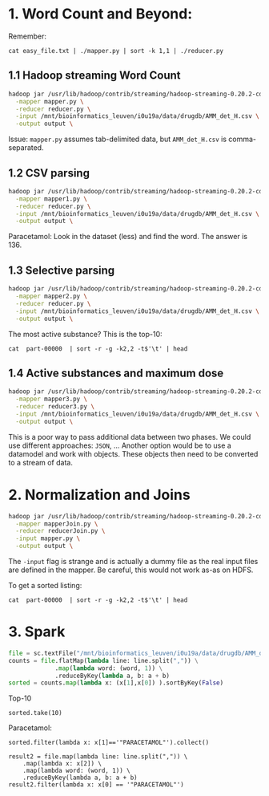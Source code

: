 


# 1. Word Count and Beyond:

Remember:

	cat easy_file.txt | ./mapper.py | sort -k 1,1 | ./reducer.py


## 1.1 Hadoop streaming Word Count

```bash
hadoop jar /usr/lib/hadoop/contrib/streaming/hadoop-streaming-0.20.2-cdh3u6.jar \
  -mapper mapper.py \
  -reducer reducer.py \
  -input /mnt/bioinformatics_leuven/i0u19a/data/drugdb/AMM_det_H.csv \
  -output output \
```

Issue: `mapper.py` assumes tab-delimited data, but `AMM_det_H.csv` is comma-separated.


## 1.2 CSV parsing

```bash
hadoop jar /usr/lib/hadoop/contrib/streaming/hadoop-streaming-0.20.2-cdh3u6.jar \
  -mapper mapper1.py \
  -reducer reducer.py \
  -input /mnt/bioinformatics_leuven/i0u19a/data/drugdb/AMM_det_H.csv \
  -output output \
```

Paracetamol: Look in the dataset (less) and find the word. The answer is 136.



## 1.3 Selective parsing

```bash
hadoop jar /usr/lib/hadoop/contrib/streaming/hadoop-streaming-0.20.2-cdh3u6.jar \
  -mapper mapper2.py \
  -reducer reducer.py \
  -input /mnt/bioinformatics_leuven/i0u19a/data/drugdb/AMM_det_H.csv \
  -output output \
```

The most active substance? This is the top-10:

    cat  part-00000  | sort -r -g -k2,2 -t$'\t' | head


## 1.4 Active substances and maximum dose

```bash
hadoop jar /usr/lib/hadoop/contrib/streaming/hadoop-streaming-0.20.2-cdh3u6.jar \
  -mapper mapper3.py \
  -reducer reducer3.py \
  -input /mnt/bioinformatics_leuven/i0u19a/data/drugdb/AMM_det_H.csv \
  -output output \
```

This is a poor way to pass additional data between two phases. We could use different approaches: `JSON`, ... Another option would be to use a datamodel and work with objects. These objects then need to be converted to a stream of data.


# 2. Normalization and Joins

```bash
hadoop jar /usr/lib/hadoop/contrib/streaming/hadoop-streaming-0.20.2-cdh3u6.jar \
  -mapper mapperJoin.py \
  -reducer reducerJoin.py \
  -input mapper.py \
  -output output \
```

The `-input` flag is strange and is actually a dummy file as the real input files are defined in the mapper. Be careful, this would not work as-as on HDFS.

To get a sorted listing:

    cat  part-00000  | sort -r -g -k2,2 -t$'\t' | head


# 3. Spark


```python
file = sc.textFile("/mnt/bioinformatics_leuven/i0u19a/data/drugdb/AMM_det_H.csv")
counts = file.flatMap(lambda line: line.split(",")) \
             .map(lambda word: (word, 1)) \
             .reduceByKey(lambda a, b: a + b)
sorted = counts.map(lambda x: (x[1],x[0]) ).sortByKey(False)
```

Top-10

    sorted.take(10)

Paracetamol:

    sorted.filter(lambda x: x[1]=='"PARACETAMOL"').collect()

```
result2 = file.map(lambda line: line.split(",")) \
    .map(lambda x: x[2]) \
    .map(lambda word: (word, 1)) \
    .reduceByKey(lambda a, b: a + b)
result2.filter(lambda x: x[0] == '"PARACETAMOL"')
```


